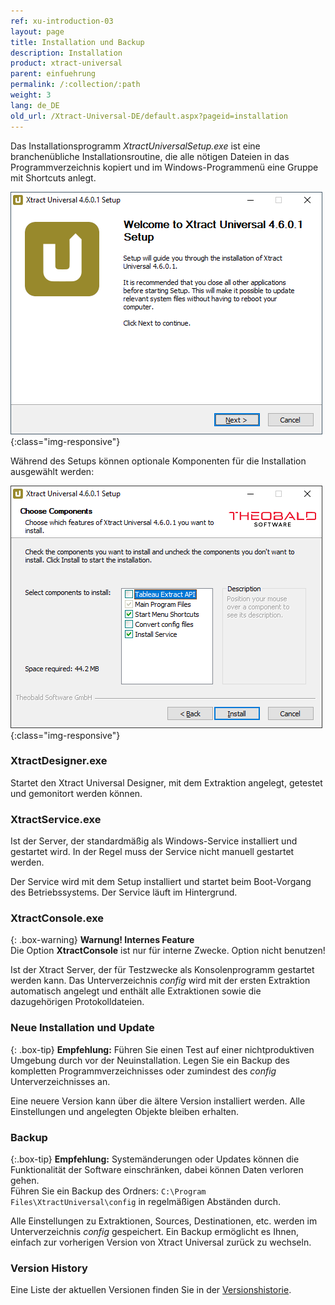 ```yaml
---
ref: xu-introduction-03
layout: page
title: Installation und Backup
description: Installation
product: xtract-universal
parent: einfuehrung
permalink: /:collection/:path
weight: 3
lang: de_DE
old_url: /Xtract-Universal-DE/default.aspx?pageid=installation
---
```


Das Installationsprogramm *XtractUniversalSetup.exe* ist eine branchenübliche Installationsroutine, die alle nötigen Dateien in das Programmverzeichnis kopiert und im Windows-Programmenü eine Gruppe mit Shortcuts anlegt.

![XU-Setup](/img/content/xu/XU_Setup_1.png){:class="img-responsive"}

Während des Setups können optionale Komponenten für die Installation ausgewählt werden:

![XU-Setup](/img/content/xu/XU_Setup_2.png){:class="img-responsive"}

### XtractDesigner.exe 

Startet den Xtract Universal Designer, mit dem Extraktion angelegt, getestet und gemonitort werden können.

### XtractService.exe

Ist der Server, der standardmäßig als Windows-Service installiert und gestartet wird. In der Regel muss der Service nicht manuell gestartet werden. 

Der Service wird mit dem Setup installiert und startet beim Boot-Vorgang des Betriebssystems. Der Service läuft im Hintergrund.

### XtractConsole.exe

{: .box-warning}
**Warnung! Internes Feature**<br>
Die Option **XtractConsole** ist nur für interne Zwecke.
Option nicht benutzen!

Ist der Xtract Server, der für Testzwecke als Konsolenprogramm gestartet werden kann. 
Das Unterverzeichnis *config* wird mit der ersten Extraktion automatisch angelegt und enthält alle Extraktionen sowie die dazugehörigen Protokolldateien. 

### Neue Installation und Update

{: .box-tip}
**Empfehlung:** Führen Sie einen Test auf einer nichtproduktiven Umgebung durch vor der Neuinstallation.
Legen Sie ein Backup des kompletten Programmverzeichnisses oder zumindest des *config* Unterverzeichnisses an. 

Eine neuere Version kann über die ältere Version installiert werden. Alle Einstellungen und angelegten Objekte bleiben erhalten. 


### Backup

{:.box-tip}
**Empfehlung:** Systemänderungen oder Updates können die Funktionalität der Software einschränken, dabei können Daten verloren gehen.<br>
Führen Sie ein Backup des Ordners: `C:\Program Files\XtractUniversal\config` in regelmäßigen Abständen durch.

Alle Einstellungen zu Extraktionen, Sources, Destinationen, etc. werden im Unterverzeichnis *config* gespeichert. 
Ein Backup ermöglicht es Ihnen, einfach zur vorherigen Version von Xtract Universal zurück zu wechseln.

### Version History
Eine Liste der aktuellen Versionen finden Sie in der [Versionshistorie](https://kb.theobald-software.com/version-history/xtract-universal-version-history).
